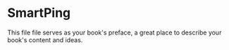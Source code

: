 # SmartPing

This file file serves as your book's preface, a great place to describe your book's content and ideas.

